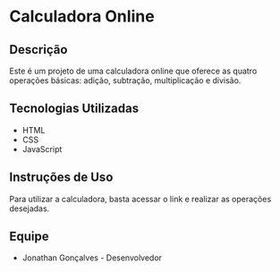 # Calculadora Online

## Descrição

Este é um projeto de uma calculadora online que oferece as quatro operações básicas: adição, subtração, multiplicação e divisão.

## Tecnologias Utilizadas

*   HTML
*   CSS
*   JavaScript

## Instruções de Uso

Para utilizar a calculadora, basta acessar o link e realizar as operações desejadas.

## Equipe

*   Jonathan Gonçalves - Desenvolvedor
